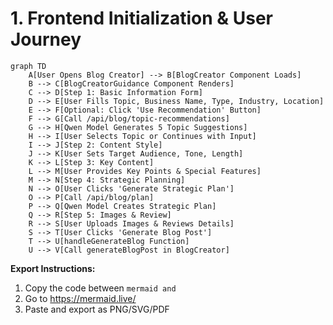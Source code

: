 # 1. Frontend Initialization & User Journey

```mermaid
graph TD
    A[User Opens Blog Creator] --> B[BlogCreator Component Loads]
    B --> C[BlogCreatorGuidance Component Renders]
    C --> D[Step 1: Basic Information Form]
    D --> E[User Fills Topic, Business Name, Type, Industry, Location]
    E --> F[Optional: Click 'Use Recommendation' Button]
    F --> G[Call /api/blog/topic-recommendations]
    G --> H[Qwen Model Generates 5 Topic Suggestions]
    H --> I[User Selects Topic or Continues with Input]
    I --> J[Step 2: Content Style]
    J --> K[User Sets Target Audience, Tone, Length]
    K --> L[Step 3: Key Content]
    L --> M[User Provides Key Points & Special Features]
    M --> N[Step 4: Strategic Planning]
    N --> O[User Clicks 'Generate Strategic Plan']
    O --> P[Call /api/blog/plan]
    P --> Q[Qwen Model Creates Strategic Plan]
    Q --> R[Step 5: Images & Review]
    R --> S[User Uploads Images & Reviews Details]
    S --> T[User Clicks 'Generate Blog Post']
    T --> U[handleGenerateBlog Function]
    U --> V[Call generateBlogPost in BlogCreator]
```

**Export Instructions:**
1. Copy the code between ```mermaid and ```
2. Go to https://mermaid.live/
3. Paste and export as PNG/SVG/PDF 